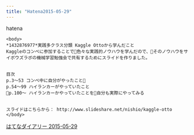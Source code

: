 ```yaml
---
title: "Hatena2015-05-29"
---
```


hatena

```
<body>
*1432876977*実践多クラス分類 Kaggle Ottoから学んだこと
Kaggleのコンペに参加することで色々な実践的ノウハウを学んだので、そのノウハウをサイボウズラボの機械学習勉強会で共有するためにスライドを作りました。


目次
p.3～53 コンペ中に自分がやったこと
p.54～99 ハイランカーがやっていたこと
p.100～ ハイランカーかやっていたことを自分も実際にやってみる


スライドはこちらから： http://www.slideshare.net/nishio/kaggle-otto
</body>
```


[はてなダイアリー 2015-05-29](https://nishiohirokazu.hatenadiary.org/archive/2015/05/29)